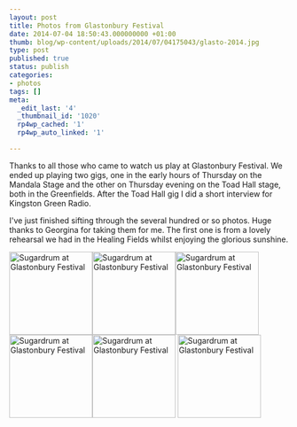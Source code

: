 ```yaml
---
layout: post
title: Photos from Glastonbury Festival
date: 2014-07-04 18:50:43.000000000 +01:00
thumb: blog/wp-content/uploads/2014/07/04175043/glasto-2014.jpg
type: post
published: true
status: publish
categories:
- photos
tags: []
meta:
  _edit_last: '4'
  _thumbnail_id: '1020'
  rp4wp_cached: '1'
  rp4wp_auto_linked: '1'

---
```

<p>Thanks to all those who came to watch us play at Glastonbury Festival. We ended up playing two gigs, one in the early hours of Thursday on the Mandala Stage and the other on Thursday evening on the Toad Hall stage, both in the Greenfields. After the Toad Hall gig I did a short interview for Kingston Green Radio.</p>

<p>I've just finished sifting through the several hundred or so photos. Huge thanks to Georgina for taking them for me. The first one is from a lovely rehearsal we had in the Healing Fields whilst enjoying the glorious sunshine.</p>
<p><a href="//files.sugardrum.com/blog/wp-content/uploads/2014/07/04175043/glastonbury-festival-1.jpg" class="group fresco"><img class="alignleft size-thumbnail wp-image-1012" src="//files.sugardrum.com/blog/wp-content/uploads/2014/07/04175043/glastonbury-festival-1-150x150.jpg" alt="Sugardrum at Glastonbury Festival" width="150" height="150" /></a><a href="//files.sugardrum.com/blog/wp-content/uploads/2014/07/04175043/glastonbury-festival-2.jpg" class="group fresco"><img class="alignleft size-thumbnail wp-image-1013" src="//files.sugardrum.com/blog/wp-content/uploads/2014/07/04175043/glastonbury-festival-2-150x150.jpg" alt="Sugardrum at Glastonbury Festival" width="150" height="150" /></a><a href="//files.sugardrum.com/blog/wp-content/uploads/2014/07/04175043/glastonbury-festival-3.jpg" class="group fresco"><img class="alignleft size-thumbnail wp-image-1014" src="//files.sugardrum.com/blog/wp-content/uploads/2014/07/04175043/glastonbury-festival-3-150x150.jpg" alt="Sugardrum at Glastonbury Festival" width="150" height="150" /></a><a href="//files.sugardrum.com/blog/wp-content/uploads/2014/07/04175043/glastonbury-festival-4.jpg" class="group fresco"><img class="alignleft size-thumbnail wp-image-1015" src="//files.sugardrum.com/blog/wp-content/uploads/2014/07/04175043/glastonbury-festival-4-150x150.jpg" alt="Sugardrum at Glastonbury Festival" width="150" height="150" /></a><a href="//files.sugardrum.com/blog/wp-content/uploads/2014/07/04175043/glastonbury-festival-5.jpg" class="group fresco"><img class="alignleft size-thumbnail wp-image-1016" src="//files.sugardrum.com/blog/wp-content/uploads/2014/07/04175043/glastonbury-festival-5-150x150.jpg" alt="Sugardrum at Glastonbury Festival" width="150" height="150" /></a> <a href="//files.sugardrum.com/blog/wp-content/uploads/2014/07/04175043/glastonbury-festival-6.jpg" class="group fresco"><img class="alignleft size-thumbnail wp-image-1018" src="//files.sugardrum.com/blog/wp-content/uploads/2014/07/04175043/glastonbury-festival-6-150x150.jpg" alt="Sugardrum at Glastonbury Festival" width="150" height="150" /></a></p>
